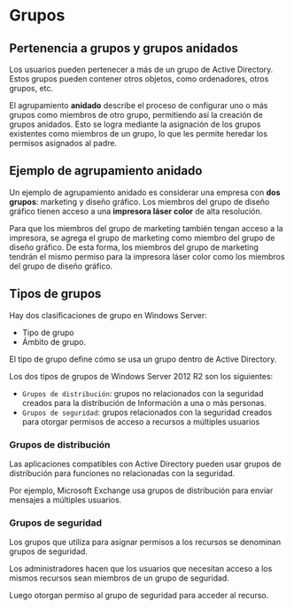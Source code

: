 # Grupos

## Pertenencia a grupos y grupos anidados

Los usuarios pueden pertenecer a más de un grupo de Active Directory. Estos grupos pueden contener otros objetos, como ordenadores, otros grupos, etc.

El agrupamiento **anidado** describe el proceso de configurar uno o más grupos como miembros de otro grupo, permitiendo así la creación de grupos anidados. Esto se logra mediante la asignación de los grupos existentes como miembros de un grupo, lo que les permite heredar los permisos asignados al padre.

## Ejemplo de agrupamiento anidado

Un ejemplo de agrupamiento anidado es considerar una empresa con **dos grupos**: marketing y diseño gráfico. Los miembros del grupo de diseño gráfico tienen acceso a una **impresora láser color** de alta resolución.

Para que los miembros del grupo de marketing también tengan acceso a la impresora, se agrega el grupo de marketing como miembro del grupo de diseño gráfico. De esta forma, los miembros del grupo de marketing tendrán el mismo permiso para la impresora láser color como los miembros del grupo de diseño gráfico.

## Tipos de grupos

Hay dos clasificaciones de grupo en Windows Server:

- Tipo de grupo
- Ámbito de grupo.

El tipo de grupo define cómo se usa un grupo dentro de Active Directory.

Los dos tipos de grupos de Windows Server 2012 R2 son los siguientes:

- ``Grupos de distribución``: grupos no relacionados con la seguridad creados para la distribución de Información a una o más personas.
- ``Grupos de seguridad``: grupos relacionados con la seguridad creados para otorgar permisos de acceso a recursos a múltiples usuarios

### Grupos de distribución

Las aplicaciones compatibles con Active Directory pueden usar grupos de distribución para funciones no relacionadas con la seguridad.

Por ejemplo, Microsoft Exchange usa grupos de distribución para enviar mensajes a múltiples usuarios.

### Grupos de seguridad

Los grupos que utiliza para asignar permisos a los recursos se denominan grupos de seguridad.

Los administradores hacen que los usuarios que necesitan acceso a los mismos recursos sean miembros de un grupo de seguridad.

Luego otorgan permiso al grupo de seguridad para acceder al recurso.
